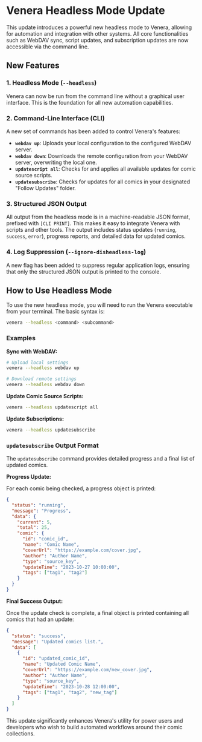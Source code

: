 # Venera Headless Mode Update

This update introduces a powerful new headless mode to Venera, allowing for automation and integration with other systems. All core functionalities such as WebDAV sync, script updates, and subscription updates are now accessible via the command line.

## New Features

### 1. Headless Mode (`--headless`)

Venera can now be run from the command line without a graphical user interface. This is the foundation for all new automation capabilities.

### 2. Command-Line Interface (CLI)

A new set of commands has been added to control Venera's features:

-   **`webdav up`**: Uploads your local configuration to the configured WebDAV server.
-   **`webdav down`**: Downloads the remote configuration from your WebDAV server, overwriting the local one.
-   **`updatescript all`**: Checks for and applies all available updates for comic source scripts.
-   **`updatesubscribe`**: Checks for updates for all comics in your designated "Follow Updates" folder.

### 3. Structured JSON Output

All output from the headless mode is in a machine-readable JSON format, prefixed with `[CLI PRINT]`. This makes it easy to integrate Venera with scripts and other tools. The output includes status updates (`running`, `success`, `error`), progress reports, and detailed data for updated comics.

### 4. Log Suppression (`--ignore-disheadless-log`)

A new flag has been added to suppress regular application logs, ensuring that only the structured JSON output is printed to the console.

## How to Use Headless Mode

To use the new headless mode, you will need to run the Venera executable from your terminal. The basic syntax is:

```bash
venera --headless <command> <subcommand>
```

### Examples

**Sync with WebDAV:**

```bash
# Upload local settings
venera --headless webdav up

# Download remote settings
venera --headless webdav down
```

**Update Comic Source Scripts:**

```bash
venera --headless updatescript all
```

**Update Subscriptions:**

```bash
venera --headless updatesubscribe
```

### `updatesubscribe` Output Format

The `updatesubscribe` command provides detailed progress and a final list of updated comics.

**Progress Update:**

For each comic being checked, a progress object is printed:

```json
{
  "status": "running",
  "message": "Progress",
  "data": {
    "current": 5,
    "total": 25,
    "comic": {
      "id": "comic_id",
      "name": "Comic Name",
      "coverUrl": "https://example.com/cover.jpg",
      "author": "Author Name",
      "type": "source_key",
      "updateTime": "2023-10-27 10:00:00",
      "tags": ["tag1", "tag2"]
    }
  }
}
```

**Final Success Output:**

Once the update check is complete, a final object is printed containing all comics that had an update:

```json
{
  "status": "success",
  "message": "Updated comics list.",
  "data": [
    {
      "id": "updated_comic_id",
      "name": "Updated Comic Name",
      "coverUrl": "https://example.com/new_cover.jpg",
      "author": "Author Name",
      "type": "source_key",
      "updateTime": "2023-10-28 12:00:00",
      "tags": ["tag1", "tag2", "new_tag"]
    }
  ]
}
```

This update significantly enhances Venera's utility for power users and developers who wish to build automated workflows around their comic collections.
